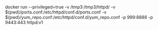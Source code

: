 
docker run --privileged=true  -v /tmp3:/tmp3/httpd/   -v   $(pwd)/ports.conf:/etc/httpd/conf.d/ports.conf  -v $(pwd)/yum_repo.conf:/etc/httpd/conf.d/yum_repo.conf    -p 999:8888 -p 9443:443     httpd:v1   
